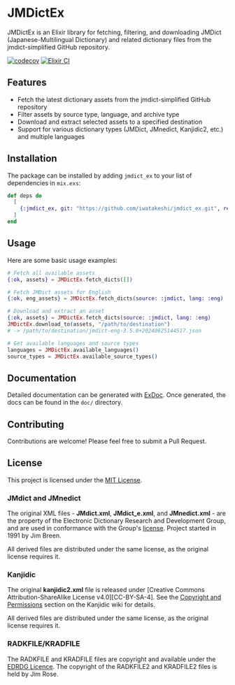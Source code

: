 # JMDictEx

JMDictEx is an Elixir library for fetching, filtering, and downloading JMDict (Japanese-Multilingual Dictionary) and related dictionary files from the jmdict-simplified GitHub repository.

[![codecov](https://codecov.io/gh/iwatakeshi/jmdict_ex/graph/badge.svg?token=5XYXSI97PO)](https://codecov.io/gh/iwatakeshi/jmdict_ex)
[![Elixir CI](https://github.com/iwatakeshi/jmdict_ex/actions/workflows/elixir.yml/badge.svg)](https://github.com/iwatakeshi/jmdict_ex/actions/workflows/elixir.yml)
## Features

- Fetch the latest dictionary assets from the jmdict-simplified GitHub repository
- Filter assets by source type, language, and archive type
- Download and extract selected assets to a specified destination
- Support for various dictionary types (JMDict, JMnedict, Kanjidic2, etc.) and multiple languages

## Installation

The package can be installed by adding `jmdict_ex` to your list of dependencies in `mix.exs`:

```elixir
def deps do
  [
    {:jmdict_ex, git: "https://github.com/iwatakeshi/jmdict_ex.git", ref: "main" }
  ]
end
```

## Usage

Here are some basic usage examples:

```elixir
# Fetch all available assets
{:ok, assets} = JMDictEx.fetch_dicts([])

# Fetch JMDict assets for English
{:ok, eng_assets} = JMDictEx.fetch_dicts(source: :jmdict, lang: :eng)

# Download and extract an asset
{:ok, assets} = JMDictEx.fetch_dicts(source: :jmdict, lang: :eng)
JMDictEx.download_to(assets, "/path/to/destination")
# -> /path/to/destination/jmdict-eng-3.5.0+20240625144517.json

# Get available languages and source types
languages = JMDictEx.available_languages()
source_types = JMDictEx.available_source_types()
```

## Documentation

Detailed documentation can be generated with [ExDoc](https://github.com/elixir-lang/ex_doc). Once generated, the docs can be found in the `doc/` directory.

## Contributing

Contributions are welcome! Please feel free to submit a Pull Request.

## License

This project is licensed under the [MIT License](LICENSE.md).

### JMdict and JMnedict

The original XML files - **JMdict.xml**, **JMdict_e.xml**, and **JMnedict.xml** -
are the property of the Electronic Dictionary Research and Development Group,
and are used in conformance with the Group's [license](https://www.edrdg.org/edrdg/licence.html).
Project started in 1991 by Jim Breen.

All derived files are distributed under the same license, as the original license requires it.

### Kanjidic

The original **kanjidic2.xml** file is released under
[Creative Commons Attribution-ShareAlike License v4.0][CC-BY-SA-4].
See the [Copyright and Permissions](https://www.edrdg.org/wiki/index.php/KANJIDIC_Project#Copyright_and_Permissions)
section on the Kanjidic wiki for details.

All derived files are distributed under the same license, as the original license requires it.

### RADKFILE/KRADFILE

The RADKFILE and KRADFILE files are copyright and available under the [EDRDG Licence](https://www.edrdg.org/edrdg/licence.html).
The copyright of the RADKFILE2 and KRADFILE2 files is held by Jim Rose.